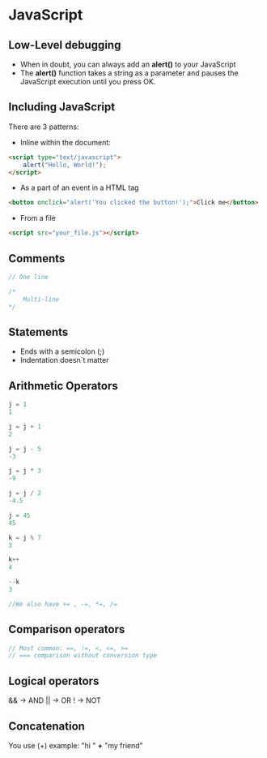 # JavaScript

## Low-Level debugging
* When in doubt, you can always add an **alert()** to your JavaScript
* The **alert()** function takes a string as a parameter and pauses the JavaScript execution until you press OK.

## Including JavaScript

There are 3 patterns:

* Inline within the document:

```html
<script type="text/javascript">
    alert("Hello, World!");
</script>
```

* As a part of an event in a HTML tag
```html
<button onclick="alert('You clicked the button!');">Click me</button>
```

* From a file
```html
<script src="your_file.js"></script>
```

## Comments
```javascript
// One line

/* 
    Multi-line
*/
```

## Statements
* Ends with a semicolon (;)
* Indentation doesn´t matter

## Arithmetic Operators
```javascript
j = 1
1

j = j + 1
2

j = j - 5
-3

j = j * 3
-9

j = j / 2
-4.5

j = 45
45

k = j % 7
3

k++
4

--k
3

//We also have += , -=, *=, /=
```
## Comparison operators
```javascript
// Most common: ==, !=, <, <=, >=
// === comparison without conversion type
```
## Logical operators
&& -> AND
|| -> OR
! -> NOT

## Concatenation 
You use (+)
example: "hi " **+** "my friend"






